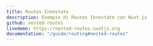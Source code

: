 ```yaml
---
title: Routes Innestate
description: Esempio di Routes Innestate con Nuxt.js
github: nested-routes
livedemo: https://nested-routes.nuxtjs.org
documentation: "/guide/routing#nested-routes"
---
```

